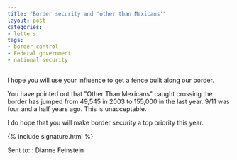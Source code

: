 ```yaml
---
title: "Border security and 'other than Mexicans'"
layout: post
categories:
- letters
tags:
- border control
- Federal government
- national security
---
```


I hope you will use your influence to get a fence built along our border.

You have pointed out that "Other Than Mexicans" caught crossing the border has jumped from 49,545 in 2003 to 155,000 in the last year. 9/11 was four and a half years ago. This is unacceptable.

I do hope that you will make border security a top priority this year.

{% include signature.html %}

Sent to:
: Dianne Feinstein
